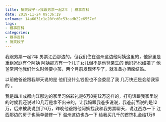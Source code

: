 ```yaml
---
title: 搞笑段子->我跟男票一起2年 | 糗事百科
date: 2019-11-24 09:36:19
urlname: 14a6031c1e20fcd0c53cadb22e6557ef
tags: 
- 糗事百科
categories:
- 糗事百科
- 搞笑段子
---
```

我跟男票一起2年 男票江西那边的，但我们住在温州这边他阿姨这里的，他家里是重组家庭有个阿姨 阿姨那方有一个儿子女儿但不是他爸亲生的 他妈妈也结婚了 他爸常问他我们什么时候要小孩，两个月前发现怀孕了，就准备办酒席结婚。

以前他爸爸跟我聊天说的是 他们没什么钱但也不会委屈了我 几万快还是会给我家的 。

我是四川成都内江那边的家里习俗彩礼是6万8完12万这样的，打电话跟我家里说的时候我还说过10几万是拿不出来的，让我妈跟我爸多说说，我爸前面说的是12万，后来被我说到了6万，昨晚他爸跟他阿姨找我和我男票聊天，说江西办一下 江西那边的房子也简单装修一下 温州这边也办一下 给我买几千的首饰礼金给1万6



